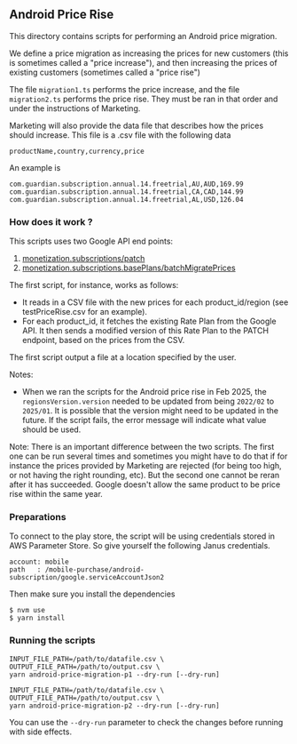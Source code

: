 ## Android Price Rise

This directory contains scripts for performing an Android price migration.

We define a price migration as increasing the prices for new customers (this is sometimes called a "price increase"), and then increasing the prices of existing customers (sometimes called a "price rise")

The file `migration1.ts` performs the price increase, and the file `migration2.ts` performs the price rise. They must be ran in that order and under the instructions of Marketing.

Marketing will also provide the data file that describes how the prices should increase. This file is a .csv file with the following data

```
productName,country,currency,price
```

An example is

```
com.guardian.subscription.annual.14.freetrial,AU,AUD,169.99
com.guardian.subscription.annual.14.freetrial,CA,CAD,144.99
com.guardian.subscription.annual.14.freetrial,AL,USD,126.04
```

### How does it work ?

This scripts uses two Google API end points:

1. [monetization.subscriptions/patch](https://developers.google.com/android-publisher/api-ref/rest/v3/monetization.subscriptions/patch)
2. [monetization.subscriptions.basePlans/batchMigratePrices](https://developers.google.com/android-publisher/api-ref/rest/v3/monetization.subscriptions.basePlans/batchMigratePrices)

The first script, for instance, works as follows:

- It reads in a CSV file with the new prices for each product_id/region (see testPriceRise.csv for an example).
- For each product_id, it fetches the existing Rate Plan from the Google API. It then sends a modified version of this Rate Plan to the PATCH endpoint, based on the prices from the CSV.

The first script output a file at a location specified by the user.

Notes:

- When we ran the scripts for the Android price rise in Feb 2025, the `regionsVersion.version` needed to be updated from being `2022/02` to `2025/01`. It is possible that the version might need to be updated in the future. If the script fails, the error message will indicate what value should be used.

Note: There is an important difference between the two scripts. The first one can be run several times and sometimes you might have to do that if for instance the prices provided by Marketing are rejected (for being too high, or not having the right rounding, etc). But the second one cannot be reran after it has succeeded. Google doesn't allow the same product to be price rise within the same year.

### Preparations

To connect to the play store, the script will be using credentials stored in AWS Parameter Store. So give yourself the following Janus credentials.

```
account: mobile
path   : /mobile-purchase/android-subscription/google.serviceAccountJson2
```

Then make sure you install the dependencies

```
$ nvm use
$ yarn install
```

### Running the scripts

```
INPUT_FILE_PATH=/path/to/datafile.csv \
OUTPUT_FILE_PATH=/path/to/output.csv \
yarn android-price-migration-p1 --dry-run [--dry-run]

INPUT_FILE_PATH=/path/to/datafile.csv \
OUTPUT_FILE_PATH=/path/to/output.csv \
yarn android-price-migration-p2 --dry-run [--dry-run]
```

You can use the `--dry-run` parameter to check the changes before running with side effects.
